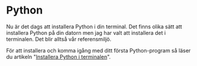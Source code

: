 ---
...
Python
==================================

Nu är det dags att installera Python i din terminal. Det finns olika sätt att installera Python på din datorn men jag har valt att installera det i terminalen. Det blir alltså vår referensmiljö.

För att installera och komma igång med ditt första Python-program så läser du artikeln "[Installera Python i terminalen](kunskap/installera-python-i-terminalen)".
